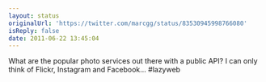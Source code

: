 ```yaml
---
layout: status
originalUrl: 'https://twitter.com/marcgg/status/83530945998766080'
isReply: false
date: 2011-06-22 13:45:04
---
```


What are the popular photo services out there with a public API? I can only think of Flickr, Instagram and Facebook... #lazyweb
